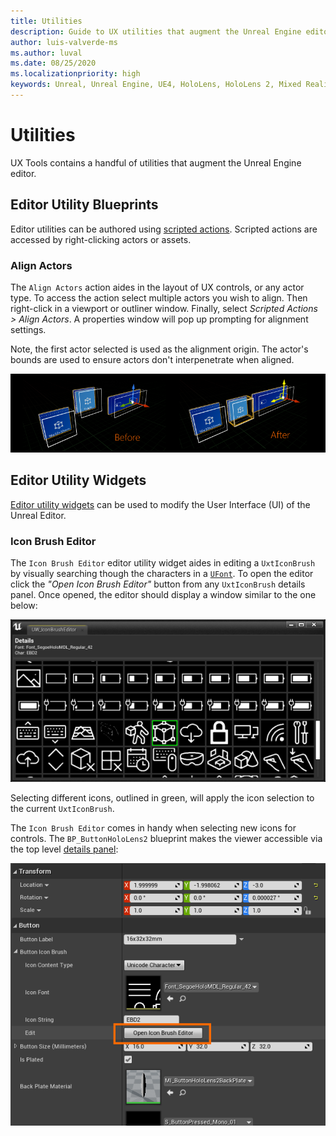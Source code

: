 ```yaml
---
title: Utilities
description: Guide to UX utilities that augment the Unreal Engine editor.
author: luis-valverde-ms
ms.author: luval
ms.date: 08/25/2020
ms.localizationpriority: high
keywords: Unreal, Unreal Engine, UE4, HoloLens, HoloLens 2, Mixed Reality, development, MRTK, UXT, UX Tools, Utilities
---
```


# Utilities

UX Tools contains a handful of utilities that augment the Unreal Engine editor.

## Editor Utility Blueprints

Editor utilities can be authored using [scripted actions](https://docs.unrealengine.com/en-US/Engine/Editor/ScriptingAndAutomation/Blueprints/ScriptedActions/index.html). Scripted actions are accessed by right-clicking actors or assets.

### Align Actors

The `Align Actors` action aides in the layout of UX controls, or any actor type. To access the action select multiple actors you wish to align. Then right-click in a viewport or outliner window. Finally, select _Scripted Actions > Align Actors_. A properties window will pop up prompting for alignment settings.

Note, the first actor selected is used as the alignment origin. The actor's bounds are used to ensure actors don't interpenetrate when aligned.

![AlignActors](images/Utilities/UtilitiesAlignActors.png)

## Editor Utility Widgets

[Editor utility widgets](https://docs.unrealengine.com/en-US/Engine/UMG/UserGuide/EditorUtilityWidgets/index.html) can be used to modify the User Interface (UI) of the Unreal Editor.

### Icon Brush Editor

The `Icon Brush Editor` editor utility widget aides in editing a `UxtIconBrush` by visually searching  though the characters in a [`UFont`](https://docs.unrealengine.com/en-US/API/Runtime/Engine/Engine/UFont/index.html). To open the editor click the _"Open Icon Brush Editor"_ button from any `UxtIconBrush` details panel. Once opened, the editor should display a window similar to the one below:

![Icon brush editor details window](images/Utilities/UtilitiesIconBrushEditor.png)

Selecting different icons, outlined in green, will apply the icon selection to the current `UxtIconBrush`.

The `Icon Brush Editor` comes in handy when selecting new icons for controls. The `BP_ButtonHoloLens2` blueprint makes the viewer accessible via the top level [details panel](https://docs.unrealengine.com/en-US/Engine/UI/LevelEditor/Details/index.html):

![Icon brush editor properties](images/Utilities/UtilitiesIconBrushEditorDetails.png)
